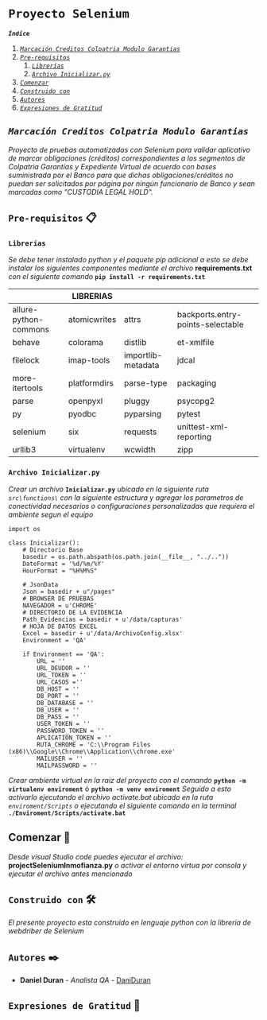 # `Proyecto Selenium`

**_`Índice`_**   
1. [_`Marcación Creditos Colpatria Modulo Garantias`_](#id1)
1. [_`Pre-requisitos`_](#id2)
    1. [_`Librerías`_](#id1_1)  
    1. [_`Archivo Inicializar.py`_](#id1_2)          
1. [_`Comenzar`_](#id3)
1. [_`Construido con`_](#id4)
1. [_`Autores`_](#id5)
1. [_`Expresiones de Gratitud`_](#id6)

## _`Marcación Creditos Colpatria Modulo Garantias`_<a name="id1"></a>

_Proyecto de pruebas automatizadas con Selenium para validar aplicativo de marcar obligaciones (créditos) correspondientes a los segmentos de Colpatria Garantías y Expediente Virtual de acuerdo con bases suministrada por el Banco para que dichas obligaciones/créditos no puedan ser solicitados por página por ningún funcionario de Banco y sean marcadas como "CUSTODIA LEGAL HOLD"._

## `Pre-requisitos` 📋<a name="id2"></a>

### `Librerías`<a name="id1_1"></a>
_Se debe tener instalado python y el paquete pip adicional a esto se debe instalar los siguientes componentes mediante el archivo_ __requirements.txt__ _con el siguiente comando_ **`pip install -r requirements.txt`**




|                                   |             LIBRERIAS             |                                   |                                   |
|-----------------------------------|-----------------------------------|-----------------------------------|-----------------------------------|
|      allure-python-commons        |          atomicwrites             |               attrs               | backports.entry-points-selectable |
|             behave                |             colorama              |               distlib             |            et-xmlfile             | 
|            filelock               |            imap-tools             |         importlib-metadata        |              jdcal                | 
|         more-itertools            |           platformdirs            |             parse-type            |            packaging              |
|              parse                |            openpyxl               |               pluggy              |            psycopg2               |
|              py                   |            pyodbc                 |               pyparsing           |              pytest               |
|              selenium             |            six                    |               requests            |      unittest-xml-reporting       |
|              urllib3              |          virtualenv               |               wcwidth             |                 zipp              |



### `Archivo Inicializar.py`<a name="id1_2"></a>
_Crear un archivo_ **`Inicializar.py`** _ubicado en la  siguiente ruta `src\functions\` con la siguiente estructura y agregar los parametros de conectividad necesarios o configuraciones personalizadas que requiera el ambiente segun el equipo_
~~~
import os

class Inicializar():
    # Directorio Base
    basedir = os.path.abspath(os.path.join(__file__, "../.."))
    DateFormat = '%d/%m/%Y'
    HourFormat = "%H%M%S"

    # JsonData
    Json = basedir + u"/pages"
    # BROWSER DE PRUEBAS
    NAVEGADOR = u'CHROME'
    # DIRECTORIO DE LA EVIDENCIA
    Path_Evidencias = basedir + u'/data/capturas'
    # HOJA DE DATOS EXCEL
    Excel = basedir + u'/data/ArchivoConfig.xlsx'
    Environment = 'QA'

    if Environment == 'QA':
        URL = ''
        URL_DEUDOR = ''
        URL_TOKEN = ''
        URL_CASOS =''
        DB_HOST = ''
        DB_PORT = ''
        DB_DATABASE = ''
        DB_USER = ''
        DB_PASS = ''
        USER_TOKEN = ''
        PASSWORD_TOKEN = ''
        APLICATION_TOKEN = ''
        RUTA_CHROME = 'C:\\Program Files (x86)\\Google\\Chrome\\Application\\chrome.exe'
        MAILUSER = ''
        MAILPASSWORD = ''
~~~

_Crear ambiente virtual en la raiz del proyecto con el comando_ **`python -m virtualenv enviroment`** ó **`python -m venv enviroment`** _Seguido a esto activarlo ejecutando el archivo activate.bat ubicado en la ruta `enviroment/Scripts` o ejecutando el siguiente comando en la terminal_ **`./Enviroment/Scripts/activate.bat`**
 

## Comenzar 🚀<a name="id3"></a>

_Desde visual Studio code puedes ejecutar el archivo:_ **projectSeleniumInmofianza.py**
_o activar el entorno virtua por consola y ejecutar el archivo antes mencionado_


## `Construido con` 🛠️<a name="id4"></a>

_El presente proyecto esta construido en lenguaje python con la libreria de webdriber de Selenium_


## `Autores` ✒️<a name="id5"></a>

* **Daniel Duran** - *Analista QA* - [DaniDuran](https://github.com/DaniDuran)


## `Expresiones de Gratitud` 🎁<a name="id6"></a>


